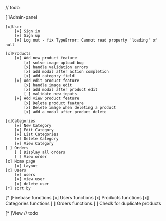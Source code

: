 // todo 

[ ]Admin-panel

    [x]User
        [x] Sign in
        [x] Sign up
        [x] Log out - fix TypeError: Cannot read property 'loading' of null

    [x]Products
        [x] Add new product feature 
            [x] solve image upload bug
            [x] handle validation errors
            [x] add modal after action completion
            [x] add category field
        [x] Add edit product feature
            [x] handle image edit
            [x] add modal after product edit
            [ ] validate new inputs
        [x] Add view product feature
            [x] Delete product feature
            [x] Delete image when deleting a product
            [x] add a modal after product delete

    [x]Categories 
        [x] New Category
        [x] Edit Category
        [x] List Categories
        [x] Delete Category
        [x] View Category
    [ ] Orders
        [ ] Display all orders
        [ ] View order
    [x] Home page 
        [x] Layout
    [x] Users
        [x] users
        [x] view user
        [x] delete user
    [*] sort by 

[* ]Firebase functions
    [x] Users functions
    [x] Products functions
    [x] Categories functions
    [ ] Orders functions
    [ ] Check for duplicate products

[* ]View 
    // todo